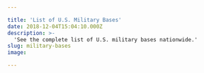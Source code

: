```yaml
---

title: 'List of U.S. Military Bases'
date: 2018-12-04T15:04:10.000Z
description: >-
  'See the complete list of U.S. military bases nationwide.'
slug: military-bases
image: 

---
```

